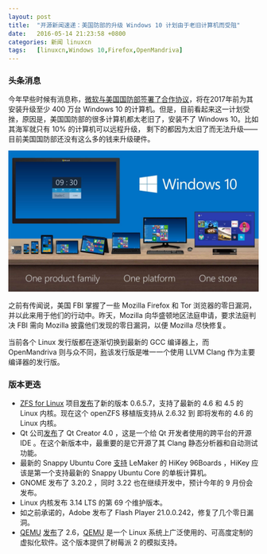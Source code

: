 ```yaml
---
layout: post
title:	"开源新闻速递：美国防部的升级 Windows 10 计划由于老旧计算机而受阻"
date:	2016-05-14 21:23:58 +0800 
categories:	新闻 linuxcn 
tags:	[linuxcn,Windows 10,Firefox,OpenMandriva]
---
```



### 头条消息


今年早些时候有消息称，[微软与美国国防部签署了合作协议](/article-7232-1.html)，将在2017年前为其安装升级至少 400 万台 Windows 10 的计算机。但是，目前看起来这一计划受挫，原因是，美国国防部的很多计算机都太老旧了，安装不了 Windows 10。比如其海军就只有 10% 的计算机可以远程升级， 剩下的都因为太旧了而无法升级——目前美国国防部还没有这么多的钱来升级硬件。


![](/Asserts/Images/album/201605/14/212401iymgb566c6ms5m3f.jpg)


之前有传闻说，美国 FBI 掌握了一些 Mozilla Firefox 和 Tor 浏览器的零日漏洞，并以此来用于他们的行动中。昨天，Mozilla 向华盛顿地区法庭申请，要求法庭判决 FBI 需向 Mozilla 披露他们发现的零日漏洞，以便 Mozilla 尽快修复。 


当前各个 Linux 发行版都在逐渐切换到最新的 GCC 编译器上，而 OpenMandriva 则与众不同，[称](https://blog.openmandriva.org/2016/05/gcc-6-1-vs-llvm-clang-3-9-compiler-performance/)该发行版是唯一一个使用 LLVM Clang 作为主要编译器的发行版。 


### 版本更迭


* [ZFS for Linux](http://zfsonlinux.org/) 项目[发布](https://github.com/zfsonlinux/zfs/releases/)了新的版本 0.6.5.7，支持了最新的 4.6 和 4.5 的 Linux 内核。现在这个 openZFS 移植版支持从 2.6.32 到 即将发布的 4.6 的 Linux 内核。
* Qt 公司[发布](http://blog.qt.io/blog/2016/05/11/qt-creator-4-0-0-released/)了 Qt Creator 4.0 ，这是一个给 Qt 开发者使用的跨平台的开源 IDE 。在这个新版本中，最重要的是它开源了其 Clang 静态分析器和自动测试功能。
* 最新的 Snappy Ubuntu Core [支持](https://community.arm.com/people/%E4%B9%90%E7%BE%8E%E5%AE%A2%E7%A7%91%E6%8A%80/blog/2016/05/13/hikey-96boards-powered-by-kirin620-soc-is-now-enabled-with-the-latest-ubuntu-core) LeMaker 的 HiKey 96Boards ，HiKey 应该是第一个支持最新的 Snappy Ubuntu Core 的单板计算机。
* GNOME 发布了 3.20.2 ，同时 3.22 也在继续开发中，预计今年的 9 月份会发布。
* Linux 内核发布 3.14 LTS 的第 69 个维护版本。
* 如之前承诺的，Adobe 发布了 Flash Player 21.0.0.242，修复了几个零日漏洞。
* [QEMU](http://www.qemu.org/) [发布](http://article.gmane.org/gmane.comp.emulators.qemu/410994)了 2.6，[QEMU](http://www.qemu.org/) 是一个 Linux 系统上广泛使用的、可高度定制的虚拟化软件。这个版本提供了树莓派 2 的模拟支持。
